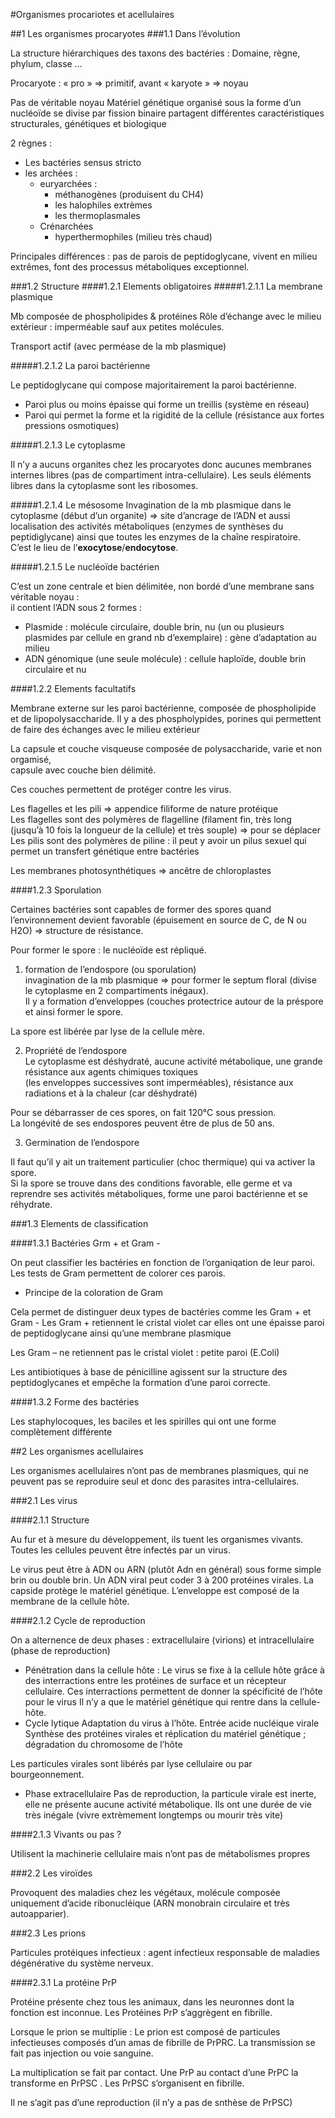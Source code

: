 #Organismes procariotes et acellulaires

##1 Les organismes procaryotes
###1.1 Dans l’évolution

La structure hiérarchiques des taxons des bactéries : Domaine, règne, phylum, classe …

Procaryote :
« pro » => primitif, avant
« karyote » => noyau

Pas de véritable noyau
Matériel génétique organisé sous la forme d’un nucléoïde
se divise par fission binaire
partagent différentes caractéristiques structurales, génétiques et biologique

2 règnes :

* Les bactéries sensus stricto
* les archées :
    * euryarchées :
        * méthanogènes (produisent du CH4)
        * les halophiles extrèmes
        * les thermoplasmales
    * Crénarchées
        * hyperthermophiles (milieu très chaud)

Principales différences : pas de parois de peptidoglycane, vivent en milieu extrêmes, font des processus métaboliques exceptionnel.  

###1.2 Structure
####1.2.1 Elements obligatoires
#####1.2.1.1 La membrane plasmique

Mb composée de phospholipides & protéines
Rôle d’échange avec le milieu extérieur : imperméable sauf aux petites molécules.

Transport actif (avec perméase de la mb plasmique)

#####1.2.1.2 La paroi bactérienne

Le peptidoglycane qui compose majoritairement la paroi bactérienne.  
- Paroi plus ou moins épaisse qui forme un treillis (système en réseau)  
- Paroi qui permet la forme et la rigidité de la cellule (résistance aux fortes pressions osmotiques)  

#####1.2.1.3 Le cytoplasme

Il n’y a aucuns organites chez les procaryotes donc aucunes membranes internes libres (pas de compartiment intra-cellulaire). Les seuls éléments libres dans la cytoplasme sont les ribosomes.  

#####1.2.1.4 Le mésosome
Invagination de la mb plasmique dans le cytoplasme (début d’un organite) => site d’ancrage de l’ADN et aussi localisation des activités métaboliques (enzymes de synthèses du peptidiglycane) ainsi que toutes les enzymes de la chaîne respiratoire.   
C’est le lieu de l’**exocytose**/**endocytose**.  

#####1.2.1.5 Le nucléoïde bactérien

C’est un zone centrale et bien délimitée, non bordé d’une membrane sans véritable noyau :  
il contient l’ADN sous 2 formes :  

* Plasmide : molécule circulaire, double brin, nu (un ou plusieurs plasmides par cellule en grand nb d’exemplaire) : gène d’adaptation au milieu  
* ADN génomique (une seule molécule) : cellule haploïde, double brin circulaire et nu  

####1.2.2 Elements facultatifs

Membrane externe sur les paroi bactérienne, composée de phospholipide et de lipopolysaccharide.
Il y a des phospholypides, porines qui permettent de faire des échanges avec le milieu extérieur

La capsule et couche visqueuse composée de polysaccharide, varie et non orgamisé,  
capsule avec couche bien délimité.  

Ces couches permettent de protéger contre les virus.  

Les flagelles et les pili => appendice filiforme de nature protéique  
Les flagelles sont des polymères de flagelline (filament fin, très long (jusqu’à 10 fois la longueur de la cellule) et très souple) => pour se déplacer  
Les pilis sont des polymères de piline : il peut y avoir un pilus sexuel qui permet un transfert génétique entre bactéries  

Les membranes photosynthétiques => ancêtre de chloroplastes  

####1.2.3 Sporulation

Certaines bactéries sont capables de former des spores quand l’environnement devient favorable (épuisement en source de C, de N ou H2O) => structure de résistance.  

Pour former le spore : le nucléoïde est répliqué.  

1. formation de l’endospore (ou sporulation)  
invagination de la mb plasmique => pour former le septum floral (divise le cytoplasme en 2 compartiments inégaux).  
Il y a formation d’enveloppes (couches protectrice autour de la préspore et ainsi former le spore.  

La spore est libérée par lyse de la cellule mère.  

2. Propriété de l’endospore  
Le cytoplasme est déshydraté, aucune activité métabolique, une grande résistance aux agents chimiques toxiques   
(les enveloppes successives sont imperméables), résistance aux radiations et à la chaleur (car déshydraté)  

Pour se débarrasser de ces spores, on fait 120°C sous pression.  
La longévité de ses endospores peuvent être de plus de 50 ans.  

3. Germination de l’endospore

Il faut qu’il y ait un traitement particulier (choc thermique) qui va activer la spore.  
Si la spore se trouve dans des conditions favorable, elle germe et va reprendre ses activités métaboliques, forme une paroi bactérienne et se réhydrate.

###1.3 Elements de classification

####1.3.1 Bactéries Grm + et Gram -

On peut classifier les bactéries en fonction de l’organiqation de leur paroi. Les tests de Gram permettent de colorer ces parois.

- Principe de la coloration de Gram

Cela permet de distinguer deux types de bactéries comme les Gram + et Gram -
Les Gram + retiennent le cristal violet car elles ont une épaisse paroi de peptidoglycane ainsi qu’une membrane plasmique

Les Gram – ne retiennent pas le cristal violet : petite paroi (E.Coli)

Les antibiotiques à base de pénicilline agissent sur la structure des peptidoglycanes et empêche la formation d’une paroi correcte.

####1.3.2 Forme des bactéries

Les staphylocoques, les baciles et les spirilles qui ont une forme complètement différente

##2 Les organismes acellulaires

Les organismes acellulaires n’ont pas de membranes plasmiques, qui ne peuvent pas se reproduire seul et donc des parasites intra-cellulaires.

###2.1 Les virus

####2.1.1 Structure

Au fur et à mesure du développement, ils tuent les organismes vivants. Toutes les cellules peuvent être infectés par un virus.

Le virus peut être à ADN ou ARN (plutôt Adn en général) sous forme simple brin ou double brin. Un ADN viral peut coder 3 à 200 protéines virales. La capside protège le matériel génétique.
L’enveloppe est composé de la membrane de la cellule hôte.

####2.1.2 Cycle de reproduction

On a alternence de deux phases : extracellulaire (virions) et intracellulaire (phase de reproduction)

* Pénétration dans la cellule hôte :
Le virus se fixe à la cellule hôte grâce à des interractions entre les protéines de surface et un récepteur cellulaire. Ces interractions permettent de donner la spécificité de l’hôte pour le virus
Il n’y a que le matériel génétique qui rentre dans la cellule-hôte.
* Cycle lytique
Adaptation du virus à l’hôte.
Entrée acide nucléique virale
Synthèse des protéines virales et réplication du matériel génétique ; dégradation du chromosome de l’hôte

Les particules virales sont libérés par lyse cellulaire ou par bourgeonnement.

* Phase extracellulaire
Pas de reproduction, la particule virale est inerte, elle ne présente aucune activité métabolique. Ils ont une durée de vie très inégale (vivre extrèmement longtemps ou mourir très vite)

####2.1.3 Vivants ou pas ?

Utilisent la machinerie cellulaire mais n’ont pas de métabolismes propres

###2.2 Les viroïdes

Provoquent des maladies chez les végétaux, molécule composée uniquement d’acide ribonucléique (ARN monobrain circulaire et très autoapparier).

###2.3 Les prions

Particules protéiques infectieux : agent infectieux responsable de maladies dégénérative du système nerveux.

####2.3.1 La protéine PrP

Protéine présente chez tous les animaux, dans les neuronnes dont la fonction est inconnue.
Les Protéines PrP s’aggrègent en fibrille.

Lorsque le prion se multiplie : Le prion est composé de particules infectieuses composés d’un amas de fibrille de PrPRC. La transmission se fait pas injection ou voie sanguine.

La multiplication se fait par contact. Une PrP au contact d’une PrPC la transforme en PrPSC . Les PrPSC s’organisent en fibrille.

Il ne s’agit pas d’une reproduction (il n’y a pas de snthèse de PrPSC)
